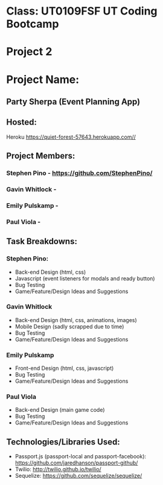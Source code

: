 # Class: UT0109FSF UT Coding Bootcamp
# Project 2

# Project Name: 
## Party Sherpa (Event Planning App)

## Hosted:
Heroku <https://quiet-forest-57643.herokuapp.com//>

## Project Members: 
### Stephen Pino - <https://github.com/StephenPino/>
### Gavin Whitlock - 
### Emily Pulskamp - 
### Paul Viola - 

## Task Breakdowns:
### Stephen Pino: 
* Back-end Design (html, css)
* Javascript (event listeners for modals and ready button)
* Bug Testing
* Game/Feature/Design Ideas and Suggestions
### Gavin Whitlock
* Back-end Design (html, css, animations, images)
* Mobile Design (sadly scrapped due to time)
* Bug Testing
* Game/Feature/Design Ideas and Suggestions
### Emily Pulskamp
* Front-end Design (html, css, javascript)
* Bug Testing
* Game/Feature/Design Ideas and Suggestions
### Paul Viola
* Back-end Design (main game code)
* Bug Testing
* Game/Feature/Design Ideas and Suggestions

## Technologies/Libraries Used:
* Passport.js (passport-local and passport-facebook):  <https://github.com/jaredhanson/passport-github/>
* Twilio: <http://twilio.github.io/twilio/>
* Sequelize: <https://github.com/sequelize/sequelize/>

